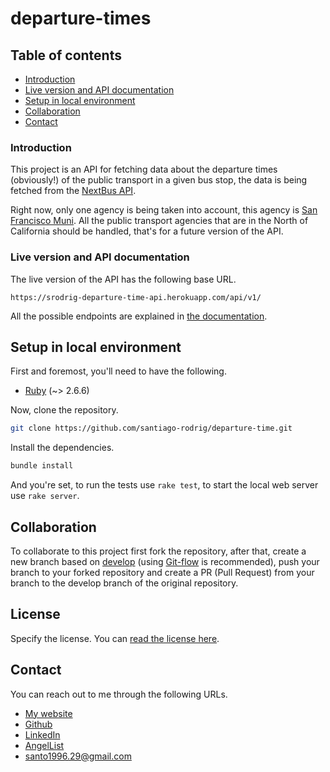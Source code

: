 # departure-times

## Table of contents

- [Introduction](https://github.com/santiago-rodrig/departure-times#introduction)
- [Live version and API documentation](https://github.com/santiago-rodrig/departure-times#collaboration)
- [Setup in local environment](https://github.com/santiago-rodrig/departure-times#live-version-and-api-documentation)
- [Collaboration](https://github.com/santiago-rodrig/departure-times#license)
- [Contact](https://github.com/santiago-rodrig/departure-times#contact)

### Introduction

This project is an API for fetching data about the departure times (obviously!)
of the public transport in a given bus stop, the data is being fetched from the
[NextBus API](https://www.nextbus.com/xmlFeedDocs/NextBusXMLFeed.pdf).

Right now, only one agency is being taken into account,
this agency is [San Francisco Muni](https://www.sfmta.com/). All the
public transport agencies that are in the North of California should be
handled, that's for a future version of the API.

### Live version and API documentation

The live version of the API has the following base URL.

`https://srodrig-departure-time-api.herokuapp.com/api/v1/`

All the possible endpoints are explained in
[the documentation](https://documenter.getpostman.com/view/11766934/TVCh1TUJ).

## Setup in local environment

First and foremost, you'll need to have the following.

- [Ruby](https://www.ruby-lang.org/en/) (~> 2.6.6)

Now, clone the repository.

```sh
git clone https://github.com/santiago-rodrig/departure-time.git
```

Install the dependencies.

```sh
bundle install
```

And you're set, to run the tests use `rake test`, to start the local web server
use `rake server`.

## Collaboration

To collaborate to this project first fork the repository, after that, create a new branch based
on
[develop](https://github.com/santiago-rodrig/departure-times/tree/develop)
(using [Git-flow](https://nvie.com/posts/a-successful-git-branching-model/)
is recommended), push your branch to your forked repository and create a PR (Pull Request)
from your branch to the develop branch of the original repository.

## License

Specify the license. You can [read the license here](./LICENSE.md).

## Contact

You can reach out to me through the following URLs.

- [My website](https://santiagorodriguez.dev)
- [Github](https://github.com/santiago-rodrig)
- [LinkedIn](https://www.linkedin.com/in/santiago-andres-rodriguez-marquez/)
- [AngelList](https://angel.co/u/santiago-andres-rodriguez-marquez)
- [santo1996.29@gmail.com](mailto:santo1996.29@gmail.com)